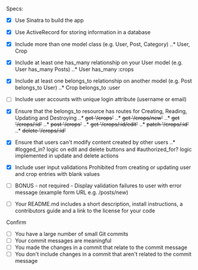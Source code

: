 Specs:
- [x] Use Sinatra to build the app
- [x] Use ActiveRecord for storing information in a database
- [x] Include more than one model class (e.g. User, Post, Category)
..* User, Crop

- [x] Include at least one has_many relationship on your User model (e.g. User has_many Posts)
..* User has_many :crops
    
- [x] Include at least one belongs_to relationship on another model (e.g. Post belongs_to User)
..* Crop belongs_to :user

- [ ] Include user accounts with unique login attribute (username or email)
- [x] Ensure that the belongs_to resource has routes for Creating, Reading, Updating and Destroying
..* ~~get '/crops'~~
..* ~~get '/crops/new'~~
..* ~~get '/crops/:id'~~
..* ~~post '/crops'~~
..* ~~get '/crops/:id/edit'~~
..* ~~patch '/crops/:id'~~
..* ~~delete '/crops/:id'~~

- [x] Ensure that users can't modify content created by other users
..* #logged_in? logic on edit and delete buttons and #authorized_for? logic implemented in update and delete actions

- [x] Include user input validations
Prohibited from creating or updating user and crop entries with blank values

- [ ] BONUS - not required - Display validation failures to user with error message (example form URL e.g. /posts/new)

- [ ] Your README.md includes a short description, install instructions, a contributors guide and a link to the license for your code

Confirm
- [ ] You have a large number of small Git commits
- [ ] Your commit messages are meaningful
- [ ] You made the changes in a commit that relate to the commit message
- [ ] You don't include changes in a commit that aren't related to the commit message